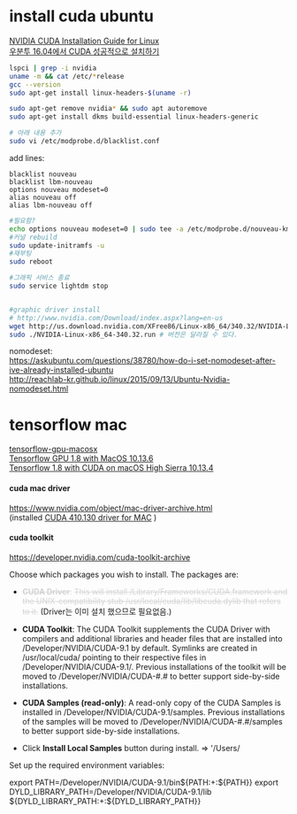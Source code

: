 # install cuda ubuntu

 [NVIDIA CUDA Installation Guide for Linux](https://docs.nvidia.com/cuda/cuda-installation-guide-linux/index.html#abstract)  
 [우분투 16.04에서 CUDA 성공적으로 설치하기](http://www.kwangsiklee.com/ko/2017/07/%EC%9A%B0%EB%B6%84%ED%88%AC-16-04%EC%97%90%EC%84%9C-cuda-%EC%84%B1%EA%B3%B5%EC%A0%81%EC%9C%BC%EB%A1%9C-%EC%84%A4%EC%B9%98%ED%95%98%EA%B8%B0/)  

```bash
lspci | grep -i nvidia
uname -m && cat /etc/*release
gcc --version
sudo apt-get install linux-headers-$(uname -r)

sudo apt-get remove nvidia* && sudo apt autoremove
sudo apt-get install dkms build-essential linux-headers-generic

# 아래 내용 추가
sudo vi /etc/modprobe.d/blacklist.conf 
```
add lines:
```
blacklist nouveau
blacklist lbm-nouveau
options nouveau modeset=0
alias nouveau off
alias lbm-nouveau off
```
```bash
#필요함?
echo options nouveau modeset=0 | sudo tee -a /etc/modprobe.d/nouveau-kms.conf
#커널 rebuild
sudo update-initramfs -u
#재부팅
sudo reboot

#그래픽 서비스 종료
sudo service lightdm stop


#graphic driver install
# http://www.nvidia.com/Download/index.aspx?lang=en-us
wget http://us.download.nvidia.com/XFree86/Linux-x86_64/340.32/NVIDIA-Linux-x86_64-340.32.run
sudo ./NVIDIA-Linux-x86_64-340.32.run # 버전은 달라질 수 있다.
```

nomodeset:  
https://askubuntu.com/questions/38780/how-do-i-set-nomodeset-after-ive-already-installed-ubuntu  
http://reachlab-kr.github.io/linux/2015/09/13/Ubuntu-Nvidia-nomodeset.html  


# tensorflow mac

[tensorflow-gpu-macosx](https://github.com/zylo117/tensorflow-gpu-macosx)  
[Tensorflow GPU 1.8 with MacOS 10.13.6](https://egpu.io/forums/mac-setup/tensorflow-gpu-1-8-with-macos-10-13-6/)  
[Tensorflow 1.8 with CUDA on macOS High Sierra 10.13.4](https://gist.github.com/Willian-Zhang/a3bd10da2d8b343875f3862b2a62eb3b)  

#### cuda mac driver

https://www.nvidia.com/object/mac-driver-archive.html  
(installed [CUDA 410.130 driver for MAC](https://www.nvidia.com/object/macosx-cuda-410.130-driver.html) )  

#### cuda toolkit

https://developer.nvidia.com/cuda-toolkit-archive  

Choose which packages you wish to install. The packages are:

-   <font color="lightgray">~~**CUDA Driver**~~: ~~This will install /Library/Frameworks/CUDA.framework and the UNIX-compatibility stub /usr/local/cuda/lib/libcuda.dylib that refers to it.~~ </font>
(Driver는 이미 설치 했으므로 필요없음.)
-   **CUDA Toolkit**: The CUDA Toolkit supplements the CUDA Driver with compilers and additional libraries and header files that are installed into /Developer/NVIDIA/CUDA-9.1 by default. Symlinks are created in /usr/local/cuda/ pointing to their respective files in /Developer/NVIDIA/CUDA-9.1/. Previous installations of the toolkit will be moved to /Developer/NVIDIA/CUDA-#.# to better support side-by-side installations.
-   **CUDA Samples (read-only)**: A read-only copy of the CUDA Samples is installed in /Developer/NVIDIA/CUDA-9.1/samples. Previous installations of the samples will be moved to /Developer/NVIDIA/CUDA-#.#/samples to better support side-by-side installations.

-  Click **Install Local Samples** button during install. 
   => '/Users/

Set up the required environment variables:

export PATH=/Developer/NVIDIA/CUDA-9.1/bin${PATH:+:${PATH}}
export DYLD_LIBRARY_PATH=/Developer/NVIDIA/CUDA-9.1/lib\
                         ${DYLD_LIBRARY_PATH:+:${DYLD_LIBRARY_PATH}}
<!--stackedit_data:
eyJoaXN0b3J5IjpbLTEyMjUyMjU1MzksLTU2MTAzNDM5OCwtND
A5MDQ3MjI4LDcwMTk4MDQ0MSw2MTYyOTM2MzksLTIxMDc2MDc4
MTAsLTE2MzcwNjYyOTQsMTAwMjgyMzMxMCwyNjYzOTI0NzksLT
E3OTAxMTIwOTldfQ==
-->